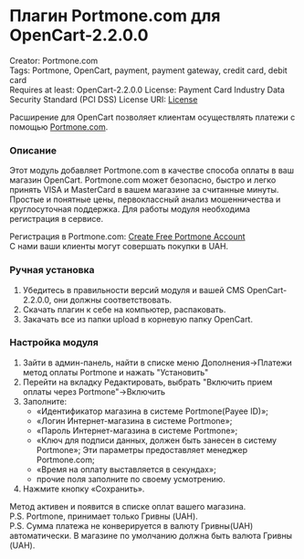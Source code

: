 # Плагин Portmone.com для OpenCart-2.2.0.0

Creator: Portmone.com   
Tags: Portmone, OpenСart, payment, payment gateway, credit card, debit card    
Requires at least: OpenCart-2.2.0.0
License: Payment Card Industry Data Security Standard (PCI DSS) 
License URI: [License](https://www.portmone.com.ua/r3/uk/security/) 

Расширение для OpenСart позволяет клиентам осуществлять платежи с помощью [Portmone.com](https://www.portmone.com.ua/r3/).

### Описание
Этот модуль добавляет Portmone.com в качестве способа оплаты в ваш магазин OpenСart. 
Portmone.com может безопасно, быстро и легко принять VISA и MasterCard в вашем магазине за считанные минуты.
Простые и понятные цены, первоклассный анализ мошенничества и круглосуточная поддержка.
Для работы модуля необходима регистрация в сервисе.

Регистрация в Portmone.com: [Create Free Portmone Account](https://www.portmone.com.ua/r3/ecommerce/sign-up)    
С нами ваши клиенты могут совершать покупки в UAH.

### Ручная установка
1. Убедитесь в правильности версий модуля и вашей CMS OpenCart-2.2.0.0, они должны соответствовать.
2. Скачать плагин к себе на компьютер, распаковать.
3. Закачать все из папки upload в корневую папку OpenCart.

### Настройка модуля
1.  Зайти в админ-панель, найти в списке меню Дополнения->Платежи метод оплаты Portmone и нажать "Установить"
2.  Перейти на вкладку Редактировать, выбрать "Включить прием оплаты через Portmone"->Включить
3.  Заполните:
    - «Идентификатор магазина в системе Portmone(Payee ID)»;
    - «Логин Интернет-магазина в системе Portmone»;
    - «Пароль Интернет-магазина в системе Portmone»;    
    - «Ключ для подписи данных, должен быть занесен в систему Portmone»;
    Эти параметры предоставляет менеджер Portmone.com;    
    - «Время на оплату выставляется в секундах»;
    - прочие поля заполните по своему усмотрению.
4. Нажмите кнопку «Сохранить».

Метод активен и появится в списке оплат вашего магазина.    
P.S. Portmone, принимает только Гривны (UAH).   
P.S. Сумма платежа не конверируется в валюту Гривны(UAH) автоматически. В магазине по умолчанию должна быть валюта Гривны (UAH).
